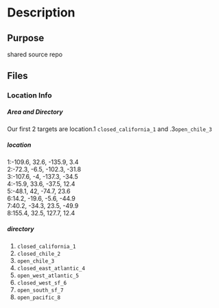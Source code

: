 # Description
## Purpose
shared source repo

## Files

### Location Info

##### Area and Directory
Our first 2 targets are location.1 `closed_california_1` and .3`open_chile_3`


##### location
1:-109.6, 32.6, -135.9, 3.4    
2:-72.3, -6.5, -102.3, -31.8   
3:-107.6, -4, -137.3, -34.5  
4:-15.9, 33.6, -37.5, 12.4  
5:-48.1, 42, -74.7, 23.6  
6:14.2, -19.6, -5.6, -44.9  
7:40.2, -34.3, 23.5, -49.9  
8:155.4, 32.5, 127.7, 12.4  

##### directory
1. `closed_california_1`
2. `closed_chile_2`
3. `open_chile_3`
4. `closed_east_atlantic_4`
5. `open_west_atlantic_5`
6. `closed_west_sf_6`
7. `open_south_sf_7`
8. `open_pacific_8`


